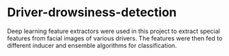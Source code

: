 # Driver-drowsiness-detection
Deep learning feature extractors were used in this project to extract special features from facial images of various drivers. The features were then fed to different inducer and ensemble algorithms for classification.
